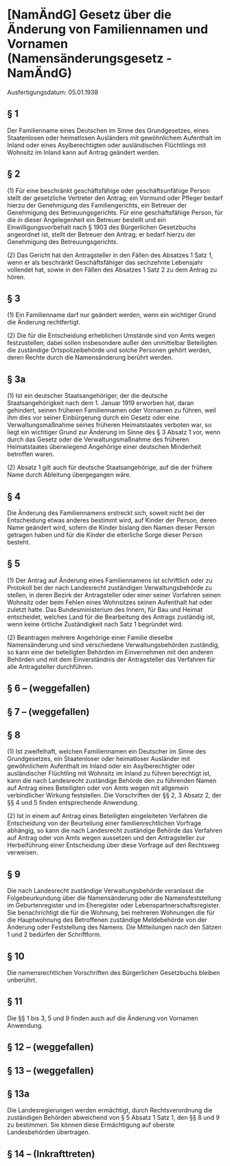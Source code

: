 # [NamÄndG] Gesetz über die Änderung von Familiennamen und Vornamen  (Namensänderungsgesetz - NamÄndG)

Ausfertigungsdatum: 05.01.1938

 

## § 1

Der Familienname eines Deutschen im Sinne des Grundgesetzes, eines Staatenlosen oder heimatlosen Ausländers mit gewöhnlichem Aufenthalt im Inland oder eines Asylberechtigten oder ausländischen Flüchtlings mit Wohnsitz im Inland kann auf Antrag geändert werden.


## § 2

(1) Für eine beschränkt geschäftsfähige oder geschäftsunfähige Person stellt der gesetzliche Vertreter den Antrag; ein Vormund oder Pfleger bedarf hierzu der Genehmigung des Familiengerichts, ein Betreuer der Genehmigung des Betreuungsgerichts. Für eine geschäftsfähige Person, für die in dieser Angelegenheit ein Betreuer bestellt und ein Einwilligungsvorbehalt nach § 1903 des Bürgerlichen Gesetzbuchs angeordnet ist, stellt der Betreuer den Antrag; er bedarf hierzu der Genehmigung des Betreuungsgerichts.

(2) Das Gericht hat den Antragsteller in den Fällen des Absatzes 1 Satz 1, wenn er als beschränkt Geschäftsfähiger das sechzehnte Lebensjahr vollendet hat, sowie in den Fällen des Absatzes 1 Satz 2 zu dem Antrag zu hören.


## § 3

(1) Ein Familienname darf nur geändert werden, wenn ein wichtiger Grund die Änderung rechtfertigt.

(2) Die für die Entscheidung erheblichen Umstände sind von Amts wegen festzustellen; dabei sollen insbesondere außer den unmittelbar Beteiligten die zuständige Ortspolizeibehörde und solche Personen gehört werden, deren Rechte durch die Namensänderung berührt werden.


## § 3a

(1) Ist ein deutscher Staatsangehöriger, der die deutsche Staatsangehörigkeit nach dem 1. Januar 1919 erworben hat, daran gehindert, seinen früheren Familiennamen oder Vornamen zu führen, weil ihm dies vor seiner Einbürgerung durch ein Gesetz oder eine Verwaltungsmaßnahme seines früheren Heimatstaates verboten war, so liegt ein wichtiger Grund zur Änderung im Sinne des § 3 Absatz 1 vor, wenn durch das Gesetz oder die Verwaltungsmaßnahme des früheren Heimatstaates überwiegend Angehörige einer deutschen Minderheit betroffen waren.

(2) Absatz 1 gilt auch für deutsche Staatsangehörige, auf die der frühere Name durch Ableitung übergegangen wäre.


## § 4

Die Änderung des Familiennamens erstreckt sich, soweit nicht bei der Entscheidung etwas anderes bestimmt wird, auf Kinder der Person, deren Name geändert wird, sofern die Kinder bislang den Namen dieser Person getragen haben und für die Kinder die elterliche Sorge dieser Person besteht.


## § 5

(1) Der Antrag auf Änderung eines Familiennamens ist schriftlich oder zu Protokoll bei der nach Landesrecht zuständigen Verwaltungsbehörde zu stellen, in deren Bezirk der Antragsteller oder einer seiner Vorfahren seinen Wohnsitz oder beim Fehlen eines Wohnsitzes seinen Aufenthalt hat oder zuletzt hatte. Das Bundesministerium des Innern, für Bau und Heimat entscheidet, welches Land für die Bearbeitung des Antrags zuständig ist, wenn keine örtliche Zuständigkeit nach Satz 1 begründet wird.

(2) Beantragen mehrere Angehörige einer Familie dieselbe Namensänderung und sind verschiedene Verwaltungsbehörden zuständig, so kann eine der beteiligten Behörden im Einvernehmen mit den anderen Behörden und mit dem Einverständnis der Antragsteller das Verfahren für alle Antragsteller durchführen.


## § 6 – (weggefallen)


## § 7 – (weggefallen)


## § 8

(1) Ist zweifelhaft, welchen Familiennamen ein Deutscher im Sinne des Grundgesetzes, ein Staatenloser oder heimatloser Ausländer mit gewöhnlichem Aufenthalt im Inland oder ein Asylberechtigter oder ausländischer Flüchtling mit Wohnsitz im Inland zu führen berechtigt ist, kann die nach Landesrecht zuständige Behörde den zu führenden Namen auf Antrag eines Beteiligten oder von Amts wegen mit allgemein verbindlicher Wirkung feststellen. Die Vorschriften der §§ 2, 3 Absatz 2, der §§ 4 und 5 finden entsprechende Anwendung.

(2) Ist in einem auf Antrag eines Beteiligten eingeleiteten Verfahren die Entscheidung von der Beurteilung einer familienrechtlichen Vorfrage abhängig, so kann die nach Landesrecht zuständige Behörde das Verfahren auf Antrag oder von Amts wegen aussetzen und den Antragsteller zur Herbeiführung einer Entscheidung über diese Vorfrage auf den Rechtsweg verweisen.


## § 9

Die nach Landesrecht zuständige Verwaltungsbehörde veranlasst die Folgebeurkundung über die Namensänderung oder die Namensfeststellung im Geburtenregister und im Eheregister oder Lebenspartnerschaftsregister. Sie benachrichtigt die für die Wohnung, bei mehreren Wohnungen die für die Hauptwohnung des Betroffenen zuständige Meldebehörde von der Änderung oder Feststellung des Namens. Die Mitteilungen nach den Sätzen 1 und 2 bedürfen der Schriftform.


## § 10

Die namensrechtlichen Vorschriften des Bürgerlichen Gesetzbuchs bleiben unberührt.


## § 11

Die §§ 1 bis 3, 5 und 9 finden auch auf die Änderung von Vornamen Anwendung.


## § 12 – (weggefallen)


## § 13 – (weggefallen)


## § 13a

Die Landesregierungen werden ermächtigt, durch Rechtsverordnung die zuständigen Behörden abweichend von § 5 Absatz 1 Satz 1, den §§ 8 und 9 zu bestimmen. Sie können diese Ermächtigung auf oberste Landesbehörden übertragen.


## § 14 – (Inkrafttreten)
